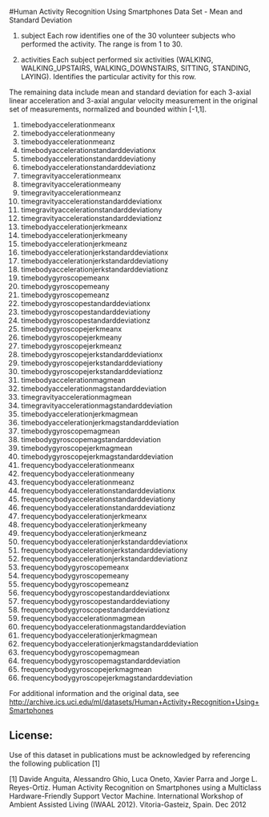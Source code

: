 #Human Activity Recognition Using Smartphones Data Set - Mean and Standard Deviation


1. subject
Each row identifies one of the 30 volunteer subjects who performed the activity. The range is from 1 to 30. 

1. activities 
Each subject performed six activities (WALKING, WALKING_UPSTAIRS, WALKING_DOWNSTAIRS, SITTING, STANDING, LAYING). Identifies the particular activity for this row.

The remaining data include mean and standard deviation for each 3-axial linear acceleration and 3-axial angular velocity measurement in the original set of measurements, normalized and bounded within [-1,1]. 

1. timebodyaccelerationmeanx 
1. timebodyaccelerationmeany 
1. timebodyaccelerationmeanz 
1. timebodyaccelerationstandarddeviationx 
1. timebodyaccelerationstandarddeviationy 
1. timebodyaccelerationstandarddeviationz 
1. timegravityaccelerationmeanx 
1. timegravityaccelerationmeany 
1. timegravityaccelerationmeanz 
1. timegravityaccelerationstandarddeviationx 
1. timegravityaccelerationstandarddeviationy 
1. timegravityaccelerationstandarddeviationz 
1. timebodyaccelerationjerkmeanx 
1. timebodyaccelerationjerkmeany 
1. timebodyaccelerationjerkmeanz 
1. timebodyaccelerationjerkstandarddeviationx 
1. timebodyaccelerationjerkstandarddeviationy 
1. timebodyaccelerationjerkstandarddeviationz 
1. timebodygyroscopemeanx 
1. timebodygyroscopemeany 
1. timebodygyroscopemeanz 
1. timebodygyroscopestandarddeviationx 
1. timebodygyroscopestandarddeviationy 
1. timebodygyroscopestandarddeviationz 
1. timebodygyroscopejerkmeanx 
1. timebodygyroscopejerkmeany 
1. timebodygyroscopejerkmeanz 
1. timebodygyroscopejerkstandarddeviationx 
1. timebodygyroscopejerkstandarddeviationy 
1. timebodygyroscopejerkstandarddeviationz 
1. timebodyaccelerationmagmean 
1. timebodyaccelerationmagstandarddeviation 
1. timegravityaccelerationmagmean 
1. timegravityaccelerationmagstandarddeviation 
1. timebodyaccelerationjerkmagmean 
1. timebodyaccelerationjerkmagstandarddeviation 
1. timebodygyroscopemagmean 
1. timebodygyroscopemagstandarddeviation 
1. timebodygyroscopejerkmagmean 
1. timebodygyroscopejerkmagstandarddeviation 
1. frequencybodyaccelerationmeanx 
1. frequencybodyaccelerationmeany 
1. frequencybodyaccelerationmeanz 
1. frequencybodyaccelerationstandarddeviationx 
1. frequencybodyaccelerationstandarddeviationy 
1. frequencybodyaccelerationstandarddeviationz 
1. frequencybodyaccelerationjerkmeanx 
1. frequencybodyaccelerationjerkmeany 
1. frequencybodyaccelerationjerkmeanz 
1. frequencybodyaccelerationjerkstandarddeviationx 
1. frequencybodyaccelerationjerkstandarddeviationy 
1. frequencybodyaccelerationjerkstandarddeviationz 
1. frequencybodygyroscopemeanx 
1. frequencybodygyroscopemeany 
1. frequencybodygyroscopemeanz 
1. frequencybodygyroscopestandarddeviationx 
1. frequencybodygyroscopestandarddeviationy 
1. frequencybodygyroscopestandarddeviationz 
1. frequencybodyaccelerationmagmean 
1. frequencybodyaccelerationmagstandarddeviation 
1. frequencybodyaccelerationjerkmagmean 
1. frequencybodyaccelerationjerkmagstandarddeviation 
1. frequencybodygyroscopemagmean 
1. frequencybodygyroscopemagstandarddeviation 
1. frequencybodygyroscopejerkmagmean 
1. frequencybodygyroscopejerkmagstandarddeviation 
 


For additional information and the original data, see http://archive.ics.uci.edu/ml/datasets/Human+Activity+Recognition+Using+Smartphones 


## License:
Use of this dataset in publications must be acknowledged by referencing the following publication [1] 

[1] Davide Anguita, Alessandro Ghio, Luca Oneto, Xavier Parra and Jorge L. Reyes-Ortiz. Human Activity Recognition on Smartphones using a Multiclass Hardware-Friendly Support Vector Machine. International Workshop of Ambient Assisted Living (IWAAL 2012). Vitoria-Gasteiz, Spain. Dec 2012